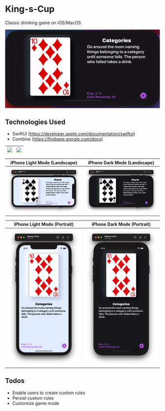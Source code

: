 # King-s-Cup
Classic drinking game on iOS/MacOS

![](images/landscape.gif) 

## Technologies Used
* SwiftUI (https://developer.apple.com/documentation/swiftui)
* Combine (https://firebase.google.com/docs)

| ![](images/portrait.gif) | ![](images/usedcards.gif) |
| --- | --- |

| iPhone Light Mode (Landscape) | iPhone Dark Mode (Landscape) |
| --- | --- |
| ![iPhone 12 Pro Light Mode](images/iPhoneLightLandscape.png) | ![iPhone 12 Pro Dark Mode](images/iPhoneDarkLandscape.png) |

| iPhone Light Mode (Portrait) | iPhone Dark Mode (Portrait) |
| --- | --- |
| ![iPhone 12 Pro Light Mode](images/iPhoneLightPortrait.png) | ![iPhone 12 Pro Dark Mode](images/iPhoneDarkPortrait.png) |

## Todos
* Enable users to create custom rules 
* Persist custom rules
* Customize game mode
